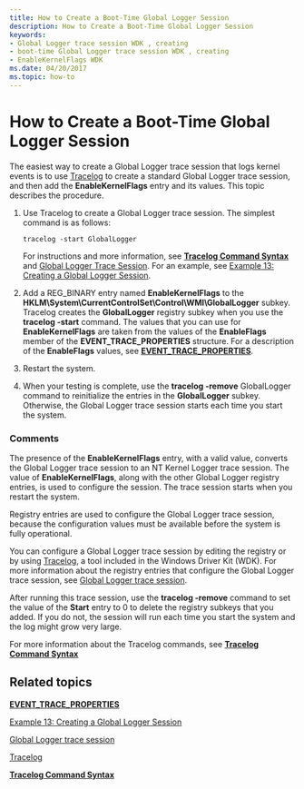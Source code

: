 ```yaml
---
title: How to Create a Boot-Time Global Logger Session
description: How to Create a Boot-Time Global Logger Session
keywords:
- Global Logger trace session WDK , creating
- boot-time Global Logger trace session WDK , creating
- EnableKernelFlags WDK
ms.date: 04/20/2017
ms.topic: how-to
---
```


# How to Create a Boot-Time Global Logger Session


The easiest way to create a Global Logger trace session that logs kernel events is to use [Tracelog](tracelog.md) to create a standard Global Logger trace session, and then add the **EnableKernelFlags** entry and its values. This topic describes the procedure.

1.  Use Tracelog to create a Global Logger trace session. The simplest command is as follows:

    ```
    tracelog -start GlobalLogger
    ```

    For instructions and more information, see [**Tracelog Command Syntax**](tracelog-command-syntax.md) and [Global Logger Trace Session](global-logger-trace-session.md). For an example, see [Example 13: Creating a Global Logger Session](example-13--creating-a-global-logger-session.md).

2.  Add a REG\_BINARY entry named **EnableKernelFlags** to the **HKLM\\System\\CurrentControlSet\\Control\\WMI\\GlobalLogger** subkey. Tracelog creates the **GlobalLogger** registry subkey when you use the **tracelog -start** command. The values that you can use for **EnableKernelFlags** are taken from the values of the **EnableFlags** member of the **EVENT\_TRACE\_PROPERTIES** structure. For a description of the **EnableFlags** values, see [**EVENT\_TRACE\_PROPERTIES**](/windows/desktop/ETW/event-trace-properties).

3.  Restart the system.

4.  When your testing is complete, use the **tracelog -remove** GlobalLogger command to reinitialize the entries in the **GlobalLogger** subkey. Otherwise, the Global Logger trace session starts each time you start the system.

### <span id="comments"></span><span id="COMMENTS"></span>Comments

The presence of the **EnableKernelFlags** entry, with a valid value, converts the Global Logger trace session to an NT Kernel Logger trace session. The value of **EnableKernelFlags**, along with the other Global Logger registry entries, is used to configure the session. The trace session starts when you restart the system.

Registry entries are used to configure the Global Logger trace session, because the configuration values must be available before the system is fully operational.

You can configure a Global Logger trace session by editing the registry or by using [Tracelog](tracelog.md), a tool included in the Windows Driver Kit (WDK). For more information about the registry entries that configure the Global Logger trace session, see [Global Logger trace session](global-logger-trace-session.md).

After running this trace session, use the **tracelog -remove** command to set the value of the **Start** entry to 0 to delete the registry subkeys that you added. If you do not, the session will run each time you start the system and the log might grow very large.

For more information about the Tracelog commands, see [**Tracelog Command Syntax**](tracelog-command-syntax.md)

## <span id="related_topics"></span>Related topics


[**EVENT\_TRACE\_PROPERTIES**](/windows/desktop/ETW/event-trace-properties)

[Example 13: Creating a Global Logger Session](example-13--creating-a-global-logger-session.md)

[Global Logger trace session](global-logger-trace-session.md)

[Tracelog](tracelog.md)

[**Tracelog Command Syntax**](tracelog-command-syntax.md)

 

